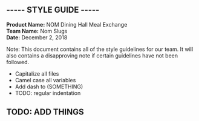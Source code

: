 

## -----  STYLE GUIDE -----
**Product Name:** NOM Dining Hall Meal Exchange  
**Team Name:** Nom Slugs  
**Date:** December 2, 2018  

Note: This document contains all of the style guidelines for our team. It will also contains a disapproving note if certain guidelines have not been followed. 

- Capitalize all files
- Camel case all variables
- Add dash to (SOMETHING)
- TODO: regular indentation


## TODO: ADD THINGS
